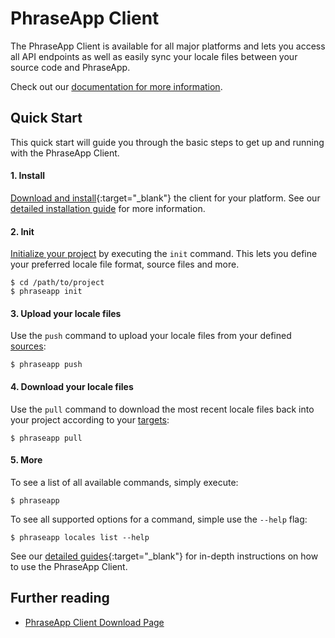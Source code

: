 # PhraseApp Client

The PhraseApp Client is available for all major platforms and lets you access all API endpoints as well as easily sync your locale files between your source code and PhraseApp.

Check out our [documentation for more information](http://docs.phraseapp.com/developers/cli/).

## Quick Start

This quick start will guide you through the basic steps to get up and running with the PhraseApp Client.

#### 1. Install

[Download and install](https://phraseapp.com/cli){:target="_blank"} the client for your platform. See our [detailed installation guide](http://docs.phraseapp.com/developers/cli/installation#download) for more information.

#### 2. Init

[Initialize your project](http://docs.phraseapp.com/developers/cli/installation#initialization) by executing the `init` command. This lets you define your preferred locale file format, source files and more.

    $ cd /path/to/project
    $ phraseapp init

#### 3. Upload your locale files

Use the `push` command to upload your locale files from your defined [sources](http://docs.phraseapp.com/developers/cli/configuration#sources):

    $ phraseapp push

#### 4. Download your locale files

Use the `pull` command to download the most recent locale files back into your project according to your [targets](http://docs.phraseapp.com/developers/cli/configuration#targets):

    $ phraseapp pull

#### 5. More

To see a list of all available commands, simply execute:

    $ phraseapp

To see all supported options for a command, simple use the `--help` flag:

    $ phraseapp locales list --help

See our [detailed guides](http://docs.phraseapp.com/developers/cli/){:target="_blank"} for in-depth instructions on how to use the PhraseApp Client.

## Further reading
* [PhraseApp Client Download Page](https://phraseapp.com/cli)
